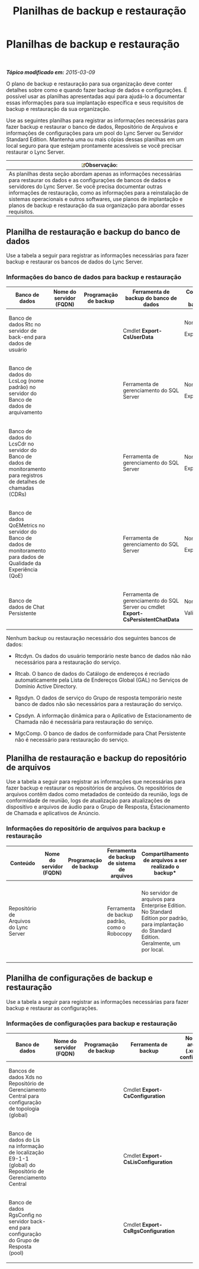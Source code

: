 ﻿---
title: Planilhas de backup e restauração
TOCTitle: Planilhas de backup e restauração
ms:assetid: 26c78155-0306-41ac-845b-7ad58000a1d6
ms:mtpsurl: https://technet.microsoft.com/pt-br/library/Hh202169(v=OCS.15)
ms:contentKeyID: 52057584
ms.date: 05/19/2016
mtps_version: v=OCS.15
ms.translationtype: HT
---

# Planilhas de backup e restauração

 

_**Tópico modificado em:** 2015-03-09_

O plano de backup e restauração para sua organização deve conter detalhes sobre como e quando fazer backup de dados e configurações. É possível usar as planilhas apresentadas aqui para ajudá-lo a documentar essas informações para sua implantação específica e seus requisitos de backup e restauração da sua organização.

Use as seguintes planilhas para registrar as informações necessárias para fazer backup e restaurar o banco de dados, Repositório de Arquivos e informações de configurações para um pool do Lync Server ou Servidor Standard Edition. Mantenha uma ou mais cópias dessas planilhas em um local seguro para que estejam prontamente acessíveis se você precisar restaurar o Lync Server.

<table>
<thead>
<tr class="header">
<th><img src="images/Gg425756.note(OCS.15).gif" title="note" alt="note" />Observação:</th>
</tr>
</thead>
<tbody>
<tr class="odd">
<td>As planilhas desta seção abordam apenas as informações necessárias para restaurar os dados e as configurações de bancos de dados e servidores do Lync Server. Se você precisa documentar outras informações de restauração, como as informações para a reinstalação de sistemas operacionais e outros softwares, use planos de implantação e planos de backup e restauração da sua organização para abordar esses requisitos.</td>
</tr>
</tbody>
</table>


## Planilha de restauração e backup do banco de dados

Use a tabela a seguir para registrar as informações necessárias para fazer backup e restaurar os bancos de dados do Lync Server.

### Informações do banco de dados para backup e restauração

<table style="width:100%;">
<colgroup>
<col style="width: 14%" />
<col style="width: 14%" />
<col style="width: 14%" />
<col style="width: 14%" />
<col style="width: 14%" />
<col style="width: 14%" />
<col style="width: 14%" />
</colgroup>
<thead>
<tr class="header">
<th>Banco de dados</th>
<th>Nome do servidor (FQDN)</th>
<th>Programação de backup</th>
<th>Ferramenta de backup do banco de dados</th>
<th>Conjunto de backup</th>
<th>Destino de backup</th>
<th>Observações</th>
</tr>
</thead>
<tbody>
<tr class="odd">
<td><p>Banco de dados Rtc no servidor de back-end para dados de usuário</p></td>
<td><p>                    </p></td>
<td><p>                    </p></td>
<td><p>Cmdlet <strong>Export-CsUserData</strong></p></td>
<td><p>Nome:</p>
<p>Expiração:</p>
<p>                   </p></td>
<td><p>                    </p></td>
<td><p>                    </p></td>
</tr>
<tr class="even">
<td><p>Banco de dados do LcsLog (nome padrão) no servidor do Banco de dados de arquivamento</p></td>
<td><p> </p></td>
<td><p> </p></td>
<td><p>Ferramenta de gerenciamento do SQL Server</p></td>
<td><p>Nome:</p>
<p>Expiração:</p></td>
<td><p> </p></td>
<td><p> </p></td>
</tr>
<tr class="odd">
<td><p>Banco de dados do LcsCdr no servidor do Banco de dados de monitoramento para registros de detalhes de chamadas (CDRs)</p></td>
<td><p> </p></td>
<td><p> </p></td>
<td><p>Ferramenta de gerenciamento do SQL Server</p></td>
<td><p>Nome:</p>
<p>Expiração:</p></td>
<td><p> </p></td>
<td><p> </p></td>
</tr>
<tr class="even">
<td><p>Banco de dados QoEMetrics no servidor do Banco de dados de monitoramento para dados de Qualidade da Experiência (QoE)</p></td>
<td><p> </p></td>
<td><p> </p></td>
<td><p>Ferramenta de gerenciamento do SQL Server</p></td>
<td><p>Nome:</p>
<p>Expiração:</p></td>
<td><p> </p></td>
<td><p> </p></td>
</tr>
<tr class="odd">
<td><p>Banco de dados de Chat Persistente</p></td>
<td><p></p></td>
<td><p></p></td>
<td><p>Ferramenta de gerenciamento do SQL Server ou cmdlet <strong>Export-CsPersistentChatData</strong></p></td>
<td><p>Nome:</p>
<p>Validade:</p></td>
<td><p></p></td>
<td><p></p></td>
</tr>
</tbody>
</table>


Nenhum backup ou restauração necessário dos seguintes bancos de dados:

  - Rtcdyn. Os dados do usuário temporário neste banco de dados não não necessários para a restauração do serviço.

  - Rtcab. O banco de dados do Catálogo de endereços é recriado automaticamente pela Lista de Endereços Global (GAL) no Serviços de Domínio Active Directory.

  - Rgsdyn. O dados de serviço do Grupo de resposta temporário neste banco de dados não são necessários para a restauração do serviço.

  - Cpsdyn. A informação dinâmica para o Aplicativo de Estacionamento de Chamada não é necessária para restauração do serviço.

  - MgcComp. O banco de dados de conformidade para Chat Persistente não é necessário para restauração do serviço.

## Planilha de restauração e backup do repositório de arquivos

Use a tabela a seguir para registrar as informações que necessárias para fazer backup e restaurar os repositórios de arquivos. Os repositórios de arquivos contêm dados como metadados de conteúdo da reunião, logs de conformidade de reunião, logs de atualização para atualizações de dispositivo e arquivos de áudio para o Grupo de Resposta, Estacionamento de Chamada e aplicativos de Anúncio.

### Informações do repositório de arquivos para backup e restauração

<table style="width:100%;">
<colgroup>
<col style="width: 14%" />
<col style="width: 14%" />
<col style="width: 14%" />
<col style="width: 14%" />
<col style="width: 14%" />
<col style="width: 14%" />
<col style="width: 14%" />
</colgroup>
<thead>
<tr class="header">
<th>Conteúdo</th>
<th>Nome do servidor (FQDN)</th>
<th>Programação de backup</th>
<th>Ferramenta de backup de sistema de arquivos</th>
<th>Compartilhamento de arquivos a ser realizado o backup*</th>
<th>Destino de backup</th>
<th>Observações</th>
</tr>
</thead>
<tbody>
<tr class="odd">
<td><p>Repositório de Arquivos do Lync Server</p></td>
<td><p></p></td>
<td><p></p></td>
<td><p>Ferramenta de backup padrão, como o Robocopy</p></td>
<td><p>No servidor de arquivos para Enterprise Edition. No Standard Edition por padrão, para implantação do Standard Edition. Geralmente, um por local.</p></td>
<td><p></p></td>
<td><p>Arquivos nomeados <strong>Meeting.Active</strong> não devem ser colocados em backup. Esses arquivos estão em uso e bloqueados durante uma reunião.</p></td>
</tr>
</tbody>
</table>


## Planilha de configurações de backup e restauração

Use a tabela a seguir para registrar as informações necessárias para fazer backup e restaurar as configurações.

### Informações de configurações para backup e restauração

<table style="width:100%;">
<colgroup>
<col style="width: 14%" />
<col style="width: 14%" />
<col style="width: 14%" />
<col style="width: 14%" />
<col style="width: 14%" />
<col style="width: 14%" />
<col style="width: 14%" />
</colgroup>
<thead>
<tr class="header">
<th>Banco de dados</th>
<th>Nome do servidor (FQDN)</th>
<th>Programação de backup</th>
<th>Ferramenta de backup</th>
<th>Nome do arquivo (.xml) de configuração</th>
<th>Local de backup</th>
<th>Observações</th>
</tr>
</thead>
<tbody>
<tr class="odd">
<td><p>Bancos de dados Xds no Repositório de Gerenciamento Central para configuração de topologia (global)</p></td>
<td><p>                    </p></td>
<td><p>                    </p></td>
<td><p>Cmdlet <strong>Export-CsConfiguration</strong></p></td>
<td><p>                   </p></td>
<td><p>                    </p></td>
<td><p>                   </p></td>
</tr>
<tr class="even">
<td><p>Banco de dados do Lis na informação de localização E9-1-1 (global) do Repositório de Gerenciamento Central</p></td>
<td><p> </p></td>
<td><p> </p></td>
<td><p>Cmdlet <strong>Export-CsLisConfiguration</strong></p></td>
<td><p></p></td>
<td><p> </p></td>
<td><p>                    </p></td>
</tr>
<tr class="odd">
<td><p>Banco de dados RgsConfig no servidor back-end para configuração do Grupo de Resposta (pool)</p></td>
<td><p> </p></td>
<td><p> </p></td>
<td><p>Cmdlet <strong>Export-CsRgsConfiguration</strong></p></td>
<td><p></p></td>
<td><p> </p></td>
<td><p>                    </p></td>
</tr>
</tbody>
</table>

